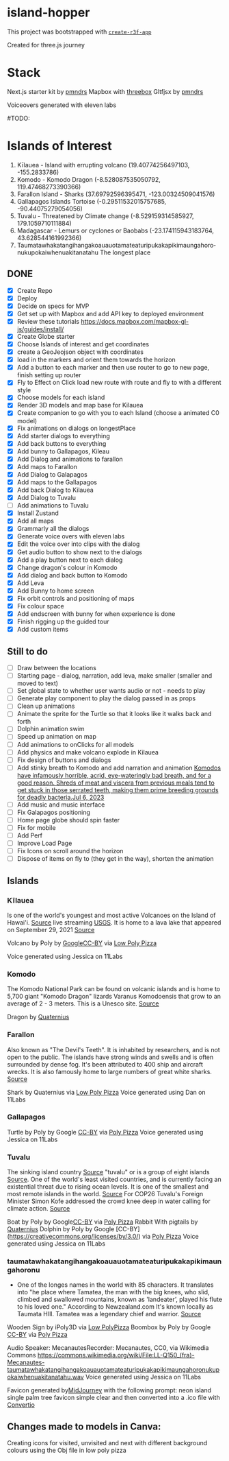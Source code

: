 # island-hopper

This project was bootstrapped with [`create-r3f-app`](https://github.com/utsuboco/create-r3f-app)

Created for three.js journey

# Stack

Next.js starter kit by [pmndrs](https://github.com/pmndrs/react-three-next)
Mapbox with [threebox](https://docs.mapbox.com/mapbox-gl-js/example/add-3d-model-threebox/)
Gltfjsx by [pmndrs](https://gltf.pmnd.rs/)

Voiceovers generated with eleven labs

#TODO:

# Islands of Interest

1. Kīlauea - Island with errupting volcano (19.40774256497103, -155.2833786)
2. Komodo - Komodo Dragon (-8.528087535050792, 119.47468273390366)
3. Farallon Island - Sharks (37.69792596395471, -123.00324509041576)
4. Gallapagos Islands Tortoise (-0.29511532015757685, -90.44075279054056)
5. Tuvalu - Threatened by Climate change (-8.529159314585927, 179.1059710111884)
6. Madagascar - Lemurs or cyclones or Baobabs (-23.174115943183764, 43.628544161992366)
7. Taumata­whakatangihanga­koauau­o­tamatea­turi­pukaka­piki­maunga­horo­nuku­pokai­whenua­ki­tana­tahu
   The longest place

## DONE

- [x] Create Repo
- [x] Deploy
- [x] Decide on specs for MVP
- [x] Get set up with Mapbox and add API key to deployed environment
- [x] Review these tutorials https://docs.mapbox.com/mapbox-gl-js/guides/install/
- [x] Create Globe starter
- [x] Choose Islands of interest and get coordinates
- [x] create a GeoJeojson object with coordinates
- [x] load in the markers and orient them towards the horizon
- [x] Add a button to each marker and then use router to go to new page, finish setting up router
- [x] Fly to Effect on Click load new route with route and fly to with a different style
- [x] Choose models for each island
- [x] Render 3D models and map base for Kilauea
- [x] Create companion to go with you to each Island (choose a animated C0 model)
- [x] Fix animations on dialogs on longestPlace
- [x] Add starter dialogs to everything
- [x] Add back buttons to everything
- [x] Add bunny to Gallapagos, Kileau
- [x] Add Dialog and animations to farallon
- [x] Add maps to Farallon
- [x] Add Dialog to Galapagos
- [x] Add maps to the Gallapagos
- [x] Add back Dialog to Kilauea
- [x] Add Dialog to Tuvalu
- [ ] Add animations to Tuvalu
- [x] Install Zustand
- [x] Add all maps
- [x] Grammarly all the dialogs
- [x] Generate voice overs with eleven labs
- [x] Edit the voice over into clips with the dialog
- [x] Get audio button to show next to the dialogs
- [x] Add a play button next to each dialog
- [x] Change dragon's colour in Komodo
- [x] Add dialog and back button to Komodo
- [x] Add Leva
- [x] Add Bunny to home screen
- [x] Fix orbit controls and positioning of maps
- [x] Fix colour space
- [x] Add endscreen with bunny for when experience is done
- [x] Finish rigging up the guided tour
- [x] Add custom items

## Still to do

- [ ] Draw between the locations
- [ ] Starting page - dialog, narration, add leva, make smaller (smaller and moved to text)
- [ ] Set global state to whether user wants audio or not - needs to play
- [ ] Generate play component to play the dialog passed in as props
- [ ] Clean up animations
- [ ] Animate the sprite for the Turtle so that it looks like it walks back and forth
- [ ] Dolphin animation swim
- [ ] Speed up animation on map
- [ ] Add animations to onClicks for all models
- [ ] Add physics and make volcano explode in Kilauea
- [ ] Fix design of buttons and dialogs
- [ ] Add stinky breath to Komodo and add narration and animation [Komodos have infamously horrible, acrid, eye-wateringly bad breath, and for a good reason. Shreds of meat and viscera from previous meals tend to get stuck in those serrated teeth, making them prime breeding grounds for deadly bacteria.Jul 6, 2023](https://www.discovermagazine.com/planet-earth/what-is-so-interesting-about-the-komodo-dragon)
- [ ] Add music and music interface
- [ ] Fix Galapagos positioning
- [ ] Home page globe should spin faster
- [ ] Fix for mobile
- [ ] Add Perf
- [ ] Improve Load Page
- [ ] Fix Icons on scroll around the horizon
- [ ] Dispose of items on fly to (they get in the way), shorten the animation

## Islands

### Kīlauea

Is one of the world's youngest and most active Volcanoes on the Island of Hawai'i. [Source](https://www.usgs.gov/volcanoes/kilauea) live streaming [USGS](https://www.youtube.com/usgs/live). It is home to a lava lake that appeared on September 29, 2021 [Source](https://www.nps.gov/havo/learn/nature/kilauea.htm)

Volcano by Poly by [Google](https://poly.pizza/u/Poly%20by%20Google)[CC-BY](https://creativecommons.org/licenses/by/3.0/) via [Low Poly Pizza](https://poly.pizza/m/dwSigTeSMCo)

Voice generated using Jessica on 11Labs

### Komodo

The Komodo National Park can be found on volcanic islands and is home to 5,700 giant "Komodo Dragon" lizards Varanus Komodoensis that grow to an average of 2 - 3 meters. This is a Unesco site.
[Source](https://whc.unesco.org/en/list/609/)

Dragon by [Quaternius](https://poly.pizza/m/VBvzjFIYws)

### Farallon

Also known as "The Devil's Teeth". It is inhabited by researchers, and is not open to the public. The islands have strong winds and swells and is often surrounded by dense fog. It's been attributed to 400 ship and aircraft wrecks. It is also famously home to large numbers of great white sharks. [Source](https://www.oceanicsociety.org/learn/farallon-islands-the-ultimate-guide/#:~:text=The%20Farallon%20Islands%20can%20only,readily%20seen%20from%20a%20boat.)

Shark by Quaternius via [Low Poly Pizza](https://poly.pizza/m/YYsK3gRCBZ)
Voice generated using Dan on 11Labs

### Gallapagos

Turtle by Poly by Google [CC-BY](https://creativecommons.org/licenses/by/3.0/) via [Poly Pizza](https://poly.pizza/m/2LCcq8vhqJ3)
Voice generated using Jessica on 11Labs

### Tuvalu

The sinking island country [Source](sinking-reality-how-climate-change-is-threatening-a-small-island-nation/) "tuvalu" or is a group of eight islands [Source](https://www.cia.gov/the-world-factbook/countries/tuvalu/). One of the world's least visited countries, and is currently facing an existential threat due to rising ocean levels. It is one of the smallest and most remote islands in the world. [Source](https://www.timelesstuvalu.com/) For COP26 Tuvalu's Foreign Minister Simon Kofe addressed the crowd knee deep in water calling for climate action. [Source](https://earth.org/tuvalus-sinking-reality-how-climate-change-is-threatening-a-small-island-nation/)

Boat by Poly by Google[CC-BY](https://creativecommons.org/licenses/by/3.0/) via [Poly Pizza](https://poly.pizza/m/d2QPCNGeGp3)
Rabbit With pigtails by [Quaternius](https://poly.pizza/m/SwKX8OIlw8)
Dolphin by Poly by Google [CC-BY] (https://creativecommons.org/licenses/by/3.0/) via [Poly Pizza](https://poly.pizza/m/6hMLIu8wZP8)
Voice generated using Jessica on 11Labs

### taumatawhakatangihangakoauauotamateaturipukakapikimaungahoronu

- One of the longes names in the world with 85 characters. It translates into "he place where Tamatea, the man with the big knees, who slid, climbed and swallowed mountains, known as 'landeater’, played his flute to his loved one." According to Newzealand.com It's known locally as Taumata HIll. Tamatea was a legendary chief and warrior. [Source](https://www.newzealand.com/us/feature/the-longest-place-name-in-new-zealand/)

Wooden Sign by iPoly3D via [Low PolyPizza](https://poly.pizza/m/SpRHK36gNl)
Boombox by Poly by Google [CC-BY](https://creativecommons.org/licenses/by/3.0/) via [Poly Pizza](https://poly.pizza/m/4hZk7Fg8KiP)

Audio
Speaker: MecanautesRecorder: Mecanautes, CC0, via Wikimedia Commons
https://commons.wikimedia.org/wiki/File:LL-Q150_(fra)-Mecanautes-taumatawhakatangihangakoauauotamateaturipukakapikimaungahoronukupokaiwhenuakitanatahu.wav
Voice generated using Jessica on 11Labs

Favicon generated by[MidJourney](https://www.midjourney.com) with the following prompt: neon island single palm tree favicon simple clear and then converted into a .ico file with [Convertio](https://convertio.co/)

## Changes made to models in Canva:

Creating icons for visited, unvisited and next with different background colours using the Obj file in low poly pizza
